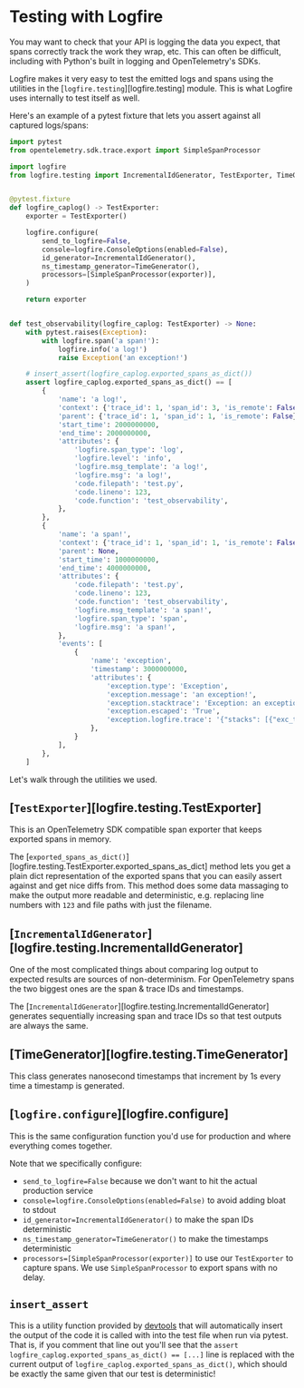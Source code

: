 # Testing with Logfire

You may want to check that your API is logging the data you expect, that spans correctly track the work they wrap, etc.
This can often be difficult, including with Python's built in logging and OpenTelemetry's SDKs.

Logfire makes it very easy to test the emitted logs and spans using the utilities in the
[`logfire.testing`][logfire.testing] module.
This is what Logfire uses internally to test itself as well.

Here's an example of a pytest fixture that lets you assert against all captured logs/spans:

```py
import pytest
from opentelemetry.sdk.trace.export import SimpleSpanProcessor

import logfire
from logfire.testing import IncrementalIdGenerator, TestExporter, TimeGenerator


@pytest.fixture
def logfire_caplog() -> TestExporter:
    exporter = TestExporter()

    logfire.configure(
        send_to_logfire=False,
        console=logfire.ConsoleOptions(enabled=False),
        id_generator=IncrementalIdGenerator(),
        ns_timestamp_generator=TimeGenerator(),
        processors=[SimpleSpanProcessor(exporter)],
    )

    return exporter


def test_observability(logfire_caplog: TestExporter) -> None:
    with pytest.raises(Exception):
        with logfire.span('a span!'):
            logfire.info('a log!')
            raise Exception('an exception!')

    # insert_assert(logfire_caplog.exported_spans_as_dict())
    assert logfire_caplog.exported_spans_as_dict() == [
        {
            'name': 'a log!',
            'context': {'trace_id': 1, 'span_id': 3, 'is_remote': False},
            'parent': {'trace_id': 1, 'span_id': 1, 'is_remote': False},
            'start_time': 2000000000,
            'end_time': 2000000000,
            'attributes': {
                'logfire.span_type': 'log',
                'logfire.level': 'info',
                'logfire.msg_template': 'a log!',
                'logfire.msg': 'a log!',
                'code.filepath': 'test.py',
                'code.lineno': 123,
                'code.function': 'test_observability',
            },
        },
        {
            'name': 'a span!',
            'context': {'trace_id': 1, 'span_id': 1, 'is_remote': False},
            'parent': None,
            'start_time': 1000000000,
            'end_time': 4000000000,
            'attributes': {
                'code.filepath': 'test.py',
                'code.lineno': 123,
                'code.function': 'test_observability',
                'logfire.msg_template': 'a span!',
                'logfire.span_type': 'span',
                'logfire.msg': 'a span!',
            },
            'events': [
                {
                    'name': 'exception',
                    'timestamp': 3000000000,
                    'attributes': {
                        'exception.type': 'Exception',
                        'exception.message': 'an exception!',
                        'exception.stacktrace': 'Exception: an exception!',
                        'exception.escaped': 'True',
                        'exception.logfire.trace': '{"stacks": [{"exc_type": "Exception", "exc_value": "an exception!", "syntax_error": null, "is_cause": false, "frames": [{"filename": "test.py", "lineno": 123, "name": "test_observability", "line": "", "locals": null}]}]}',
                    },
                }
            ],
        },
    ]
```

Let's walk through the utilities we used.

## [`TestExporter`][logfire.testing.TestExporter]

This is an OpenTelemetry SDK compatible span exporter that keeps exported spans in memory.

The [`exported_spans_as_dict()`][logfire.testing.TestExporter.exported_spans_as_dict] method lets you get
a plain dict representation of the exported spans that you can easily assert against and get nice diffs from.
This method does some data massaging to make the output more readable and deterministic, e.g. replacing line numbers with `123` and file paths with just the filename.

## [`IncrementalIdGenerator`][logfire.testing.IncrementalIdGenerator]

One of the most complicated things about comparing log output to expected results are sources of non-determinism.
For OpenTelemetry spans the two biggest ones are the span & trace IDs and timestamps.

The [`IncrementalIdGenerator`][logfire.testing.IncrementalIdGenerator] generates sequentially increasing span
and trace IDs so that test outputs are always the same.

## [TimeGenerator][logfire.testing.TimeGenerator]

This class generates nanosecond timestamps that increment by 1s every time a timestamp is generated.

## [`logfire.configure`][logfire.configure]

This is the same configuration function you'd use for production and where everything comes together.

Note that we specifically configure:

- `send_to_logfire=False` because we don't want to hit the actual production service
- `console=logfire.ConsoleOptions(enabled=False)` to avoid adding bloat to stdout
- `id_generator=IncrementalIdGenerator()` to make the span IDs deterministic
- `ns_timestamp_generator=TimeGenerator()` to make the timestamps deterministic
- `processors=[SimpleSpanProcessor(exporter)]` to use our `TestExporter` to capture spans. We use `SimpleSpanProcessor` to export spans with no delay.

## `insert_assert`

This is a utility function provided by [devtools](https://github.com/samuelcolvin/python-devtools) that will automatically insert the output of the code it is called with into the test file when run via pytest. That is, if you comment that line out you'll see that the `assert logfire_caplog.exported_spans_as_dict() == [...]` line is replaced with the current output of `logfire_caplog.exported_spans_as_dict()`, which should be exactly the same given that our test is deterministic!
